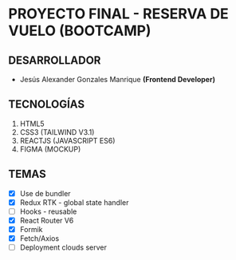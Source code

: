 # PROYECTO FINAL - RESERVA DE VUELO (BOOTCAMP)

## DESARROLLADOR

- Jesús Alexander Gonzales Manrique **(Frontend Developer)**

## TECNOLOGÍAS

1. HTML5
2. CSS3 (TAILWIND V3.1)
3. REACTJS (JAVASCRIPT ES6)
4. FIGMA (MOCKUP)

## TEMAS

- [x] Use de bundler
- [x] Redux RTK - global state handler
- [ ] Hooks - reusable
- [x] React Router V6
- [x] Formik
- [x] Fetch/Axios
- [ ] Deployment clouds server
